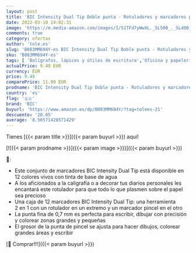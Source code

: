 ```yaml
---
layout: post
title: 'BIC Intensity Dual Tip Doble punta - Rotuladores y marcadores pincel  caja de 12 unidades  Colores surtidos'
date: 2022-03-10 14:02:31
image: 'https://m.media-amazon.com/images/I/51TFd7yWwXL._SL500_._SL400_.jpg'
comments: true
category: ofertas
author: 'tole.es'
slug: 'B083MM694Y-es BIC Intensity Dual Tip Doble punta - Rotuladores y...'
sku: 'B083MM694Y-es'
tags: [ 'Bolígrafos, lápices y útiles de escritura','Oficina y papelería','Rotuladores permanentes','Rotuladores y subrayadores','bic','rotuladores', ]
actualPrice: 9.49 EUR
currency: EUR
price: 9.49
comparePrice: 11.99 EUR
prodname: 'BIC Intensity Dual Tip Doble punta - Rotuladores y marcadores pincel  caja de 12 unidades  Colores surtidos'
country: 'es'
flag: '🇪🇸'
brand: 'BIC'
buyurl: 'https://www.amazon.es/dp/B083MM694Y/?tag=tolees-21'
descuento: '20.85'
average: '8.56571428571429'
---
```


Tienes [{{< param title >}}]({{< param buyurl >}}) aqui!

[![{{< param prodname >}}]({{< param image >}})]({{< param buyurl >}})

🔎:

- Este conjunto de marcadores BIC Intensity Dual Tip está disponible en 12 colores vivos con tinta de base de agua
- A los aficionados a la caligrafía o a decorar tus diarios personales les encantará este rotulador para que todo lo que plasmen sobre el papel sea precioso
- Una caja de 12 marcadores BIC Intensity Dual Tip: una herramienta 2 en 1 con un rotulador en un extremo y un marcador pincel en el otro
- La punta fina de 0,7 mm es perfecta para escribir, dibujar con precisión y colorear zonas grandes y pequeñas
- El grosor de la punta de pincel se ajusta para hacer dibujos, colorear grandes áreas y escribir

[🛒 Comprar!!!]({{< param buyurl >}})
